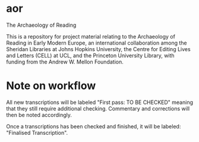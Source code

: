 aor
===

The Archaeology of Reading

This is a repository for project material relating to the Archaeology of Reading in Early Modern Europe, an international collaboration among the Sheridan Libraries at Johns Hopkins University, the Centre for Editing Lives and Letters (CELL) at UCL, and the Princeton University Library, with funding from the Andrew W. Mellon Foundation. 

Note on workflow
===

All new transcriptions will be labeled "First pass: TO BE CHECKED" meaning that they still require additional checking. Commentary and corrections will then be noted accordingly.

Once a transcriptions has been checked and finished, it will be labeled: "Finalised Transcription".
